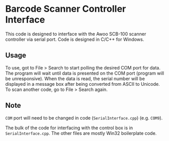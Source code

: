# Barcode Scanner Controller Interface

This code is designed to interface with the Awoo SCB-100 scanner controller via serial port. Code is designed in C/C++ for Windows.

## Usage

To use, got to File > Search to start polling the desired COM port for data. The program will wait until data is presented on the COM port (program will be unresponsive). When the data is read, the serial number will be displayed in a message box after being converted from ASCII to Unicode. To scan another code, go to File > Search again.

## Note

`COM` port will need to be changed in code (`SerialInterface.cpp`) (e.g. `COM9`).

The bulk of the code for interfacing with the control box is in `SerialInterface.cpp`. The other files are mostly Win32 boilerplate code.
